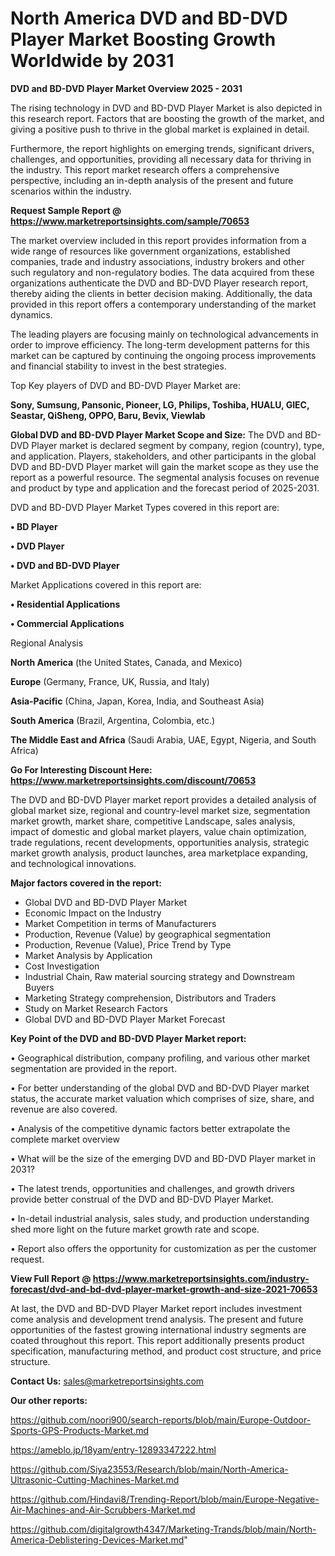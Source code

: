 # North America DVD and BD-DVD Player Market Boosting Growth Worldwide by 2031

<Strong> DVD and BD-DVD Player Market Overview 2025 - 2031</strong>

The rising technology in DVD and BD-DVD Player Market is also depicted in this research report. Factors that are boosting the growth of the market, and giving a positive push to thrive in the global market is explained in detail.

Furthermore, the report highlights on emerging trends, significant drivers, challenges, and opportunities, providing all necessary data for thriving in the industry. This report market research offers a comprehensive perspective, including an in-depth analysis of the present and future scenarios within the industry.

<strong>Request Sample Report @ <a href=https://www.marketreportsinsights.com/sample/70653>https://www.marketreportsinsights.com/sample/70653</a></strong>

The market overview included in this report provides information from a wide range of resources like government organizations, established companies, trade and industry associations, industry brokers and other such regulatory and non-regulatory bodies. The data acquired from these organizations authenticate the DVD and BD-DVD Player research report, thereby aiding the clients in better decision making. Additionally, the data provided in this report offers a contemporary understanding of the market dynamics.

The leading players are focusing mainly on technological advancements in order to improve efficiency. The long-term development patterns for this market can be captured by continuing the ongoing process improvements and financial stability to invest in the best strategies.

Top Key players of DVD and BD-DVD Player Market are:

<strong>Sony, Sumsung, Pansonic, Pioneer, LG, Philips, Toshiba, HUALU, GIEC, Seastar, QiSheng, OPPO, Baru, Bevix, Viewlab</strong>

<strong><b>Global DVD and BD-DVD Player Market Scope and Size:</b></strong>
The DVD and BD-DVD Player market is declared segment by company, region (country), type, and application. Players, stakeholders, and other participants in the global DVD and BD-DVD Player market will gain the market scope as they use the report as a powerful resource. The segmental analysis focuses on revenue and product by type and application and the forecast period of 2025-2031.

DVD and BD-DVD Player Market Types covered in this report are:

<strong>• BD Player

• DVD Player

• DVD and BD-DVD Player</strong>

Market Applications covered in this report are:

<strong>• Residential Applications

• Commercial Applications</strong> 

Regional Analysis

<strong>North America</strong> (the United States, Canada, and Mexico)

<strong>Europe</strong> (Germany, France, UK, Russia, and Italy)

<strong>Asia-Pacific</strong> (China, Japan, Korea, India, and Southeast Asia)

<strong>South America</strong> (Brazil, Argentina, Colombia, etc.)

<strong>The Middle East and Africa</strong> (Saudi Arabia, UAE, Egypt, Nigeria, and South Africa)

<strong>Go For Interesting Discount Here: <a href=https://www.marketreportsinsights.com/discount/70653>https://www.marketreportsinsights.com/discount/70653</a></strong>

The DVD and BD-DVD Player market report provides a detailed analysis of global market size, regional and country-level market size, segmentation market growth, market share, competitive Landscape, sales analysis, impact of domestic and global market players, value chain optimization, trade regulations, recent developments, opportunities analysis, strategic market growth analysis, product launches, area marketplace expanding, and technological innovations.

<strong><b>Major factors covered in the report:</b></strong>
<ul>
  <li>Global DVD and BD-DVD Player Market </li>
  <li>Economic Impact on the Industry</li>
  <li>Market Competition in terms of Manufacturers</li>
  <li>Production, Revenue (Value) by geographical segmentation</li>
  <li>Production, Revenue (Value), Price Trend by Type</li>
  <li>Market Analysis by Application</li>
  <li>Cost Investigation</li>
  <li>Industrial Chain, Raw material sourcing strategy and Downstream Buyers</li>
  <li>Marketing Strategy comprehension, Distributors and Traders</li>
  <li>Study on Market Research Factors</li>
  <li>Global DVD and BD-DVD Player Market Forecast</li>
</ul>

<strong><b>Key Point of the DVD and BD-DVD Player Market report:</b></strong>

• Geographical distribution, company profiling, and various other market segmentation are provided in the report.

• For better understanding of the global DVD and BD-DVD Player market status, the accurate market valuation which comprises of size, share, and revenue are also covered.

• Analysis of the competitive dynamic factors better extrapolate the complete market overview

• What will be the size of the emerging DVD and BD-DVD Player market in 2031?

• The latest trends, opportunities and challenges, and growth drivers provide better construal of the DVD and BD-DVD Player Market.

• In-detail industrial analysis, sales study, and production understanding shed more light on the future market growth rate and scope.

• Report also offers the opportunity for customization as per the customer request.

<strong><b>View Full Report @ <a href=https://www.marketreportsinsights.com/industry-forecast/dvd-and-bd-dvd-player-market-growth-and-size-2021-70653>https://www.marketreportsinsights.com/industry-forecast/dvd-and-bd-dvd-player-market-growth-and-size-2021-70653</a></b></strong>


At last, the DVD and BD-DVD Player Market report includes investment come analysis and development trend analysis. The present and future opportunities of the fastest growing international industry segments are coated throughout this report. This report additionally presents product specification, manufacturing method, and product cost structure, and price structure.

<strong>Contact Us:</strong>
sales@marketreportsinsights.com

<strong>Our other reports:</strong>

<a href=https://github.com/noori900/search-reports/blob/main/Europe-Outdoor-Sports-GPS-Products-Market.md>https://github.com/noori900/search-reports/blob/main/Europe-Outdoor-Sports-GPS-Products-Market.md</a>

<a href=https://ameblo.jp/18yam/entry-12893347222.html>https://ameblo.jp/18yam/entry-12893347222.html</a>

<a href=https://github.com/Siya23553/Research/blob/main/North-America-Ultrasonic-Cutting-Machines-Market.md>https://github.com/Siya23553/Research/blob/main/North-America-Ultrasonic-Cutting-Machines-Market.md</a>

<a href=https://github.com/Hindavi8/Trending-Report/blob/main/Europe-Negative-Air-Machines-and-Air-Scrubbers-Market.md>https://github.com/Hindavi8/Trending-Report/blob/main/Europe-Negative-Air-Machines-and-Air-Scrubbers-Market.md</a>

<a href=https://github.com/digitalgrowth4347/Marketing-Trands/blob/main/North-America-Deblistering-Devices-Market.md>https://github.com/digitalgrowth4347/Marketing-Trands/blob/main/North-America-Deblistering-Devices-Market.md</a>"
